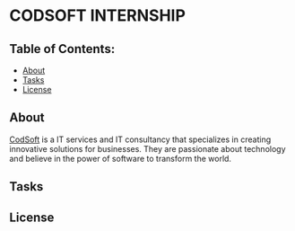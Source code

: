 # CODSOFT INTERNSHIP

## Table of Contents:

- [About](#about)
- [Tasks](#tasks)
- [License](#license)

## About

[CodSoft](https://www.codsoft.in/) is a IT services and IT consultancy that specializes in creating innovative solutions for businesses. They are passionate about technology and believe in the power of software to transform the world. 


## Tasks

## License
